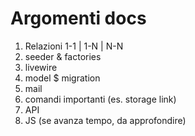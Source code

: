 # Argomenti docs
1. Relazioni 1-1 | 1-N | N-N
2. seeder & factories
3. livewire
4. model $ migration
5. mail
6. comandi importanti (es. storage link)
7. API
8. JS (se avanza tempo, da approfondire)